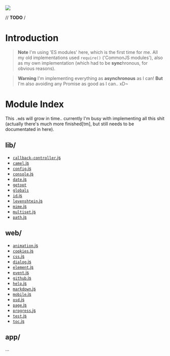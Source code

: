 <img src="https://kekse.biz/github.php?draw&override=github:v4&text=`v4`&draw" />

// <b>TODO</b> /

# Introduction
> **Note**
> I'm using 'ES modules' here, which is the first time for me.
> All my old implementations used `require()` ('CommonJS modules'),
> also as my own implementation (which had to be **sync**hronous,
> for obvious reasons).

> **Warning**
> I'm implementing everything as **asynchronous** as I can!
> **But** I'm also avoiding any Promise as good as I can.. xD~

# Module Index
This `.md`s will grow in time.. currently I'm busy with implementing
all this shit (actually there's much more finished\[tm\], but still
needs to be documentated in here).

## **lib**/
* [`callback-controller`.js](lib/callback-controller.md)
* [`camel`.js](lib/camel.md)
* [`config`.js](lib/config.md)
* [`console`.js](lib/console.md)
* [`date`.js](lib/date.md)
* [`getopt`](lib/getopt.md)
* [`globals`](lib/globals.md)
* [`id`.js](lib/id.md)
* [`levenshtein`.js](lib/levenshtein.md)
* [`mime`.js](lib/mime.md)
* [`multiset`.js](lib/multiset.md)
* [`path`.js](lib/path.md)

## **web**/
* [`animation`.js](web/animation.md)
* [`cookies`.js](web/cookies.md)
* [`css`.js](web/css.md)
* [`dialog`.js](web/dialog.md)
* [`element`.js](web/element.md)
* [`event`.js](web/event.md)
* [`github`.js](web/github.md)
* [`help`.js](web/help.md)
* [`markdown`.js](web/markdown.md)
* [`mobile`.js](web/mobile.md)
* [`osd`.js](web/osd.md)
* [`page`.js](web/page.md)
* [`progress`.js](web/progress.md)
* [`test`.js](web/test.md)
* [`toc`.js](web/toc.md)

## **app**/
...

